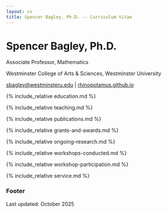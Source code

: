 ```yaml
---
layout: cv
title: Spencer Bagley, Ph.D. -- Curriculum Vitae
---
```

#  Spencer Bagley, Ph.D.

Associate Professor, Mathematics

Westminster College of Arts & Sciences, Westminster University


<div id="webaddress">
<a href="sbagley@westminsteru.edu">sbagley@westminsteru.edu</a>
| <a href="https://rhinopotamus.github.io">rhinopotamus.github.io</a>
</div>


{% include_relative education.md %}

{% include_relative teaching.md %}

{% include_relative publications.md %}

{% include_relative grants-and-awards.md %}

{% include_relative ongoing-research.md %}

{% include_relative workshops-conducted.md %}

{% include_relative workshop-participation.md %}

{% include_relative service.md %}

### Footer

Last updated: October 2025


